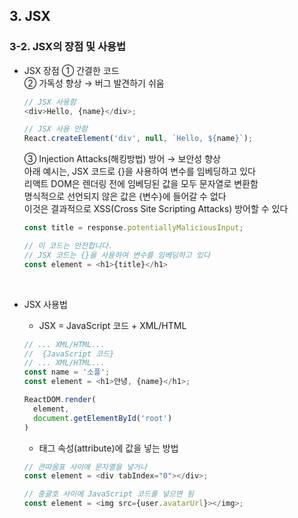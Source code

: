 ## 3. JSX   
### 3-2. JSX의 장점 및 사용법   
- JSX 장점
  ① 간결한 코드   
  ② 가독성 향상 → 버그 발견하기 쉬움   
  ```javascript
  // JSX 사용함
  <div>Hello, {name}</div>;

  // JSX 사용 안함
  React.createElement('div', null, `Hello, ${name}`);
  ```
  ③ Injection Attacks(해킹방법) 방어 → 보안성 향상   
     아래 예시는, JSX 코드로 {}을 사용하여 변수를 임베딩하고 있다   
     리액트 DOM은 렌더링 전에 임베딩된 값을 모두 문자열로 변환함   
     명식적으로 선언되지 않은 값은 {변수}에 들어갈 수 없다   
     이것은 결과적으로 XSS(Cross Site Scripting Attacks) 방어할 수 있다
  ```javascript
  const title = response.potentiallyMaliciousInput;

  // 이 코드는 안전합니다.
  // JSX 코드는 {}을 사용하여 변수를 임베딩하고 있다
  const element = <h1>{title}</h1>
  ```
  <br>

- JSX 사용법
  * JSX = JavaScript 코드 + XML/HTML   
  ```javascript
  // ... XML/HTML...
  //  {JavaScript 코드}
  // ... XML/HTML...
  const name = '소플';
  const element = <h1>안녕, {name}</h1>;

  ReactDOM.render(
    element,
    document.getElementById('root')
  )
  ```
  * 태그 속성(attribute)에 값을 넣는 방법
  ```javascript
  // 큰따옴표 사이에 문자열을 넣거나
  const element = <div tabIndex="0"></div>;

  // 중괄호 사이에 JavaScript 코드를 넣으면 됨
  const element = <img src={user.avatarUrl}></img>;
  ```
  <br>
